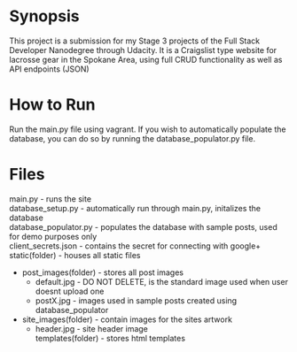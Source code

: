 Synopsis
========
This project is a submission for my Stage 3 projects of the Full Stack Developer Nanodegree through Udacity. It is a Craigslist type website for lacrosse gear in the Spokane Area, using full CRUD functionality as well as API endpoints (JSON)


How to Run
==========
Run the main.py file using vagrant. 
If you wish to automatically populate the database, you can do so by running the database_populator.py file.


Files
=====
main.py - runs the site  
database_setup.py - automatically run through main.py, initalizes the database  
database_populator.py - populates the database with sample posts, used for demo purposes only  
client_secrets.json - contains the secret for connecting with google+  
static(folder) - houses all static files  
  * post_images(folder) - stores all post images  
      * default.jpg - DO NOT DELETE, is the standard image used when user doesnt upload one  
      * postX.jpg - images used in sample posts created using database_populator  
  * site_images(folder) - contain images for the sites artwork  
      * header.jpg - site header image  
templates(folder) - stores html templates
